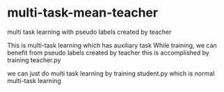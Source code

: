 # multi-task-mean-teacher
multi task learning with pseudo labels created by teacher



This is multi-task learning which has auxiliary task
While training, we can benefit from pseudo labels created by teacher
this is accomplished by training teacher.py

we can just do multi task learning by training student.py which is normal multi-task learning


